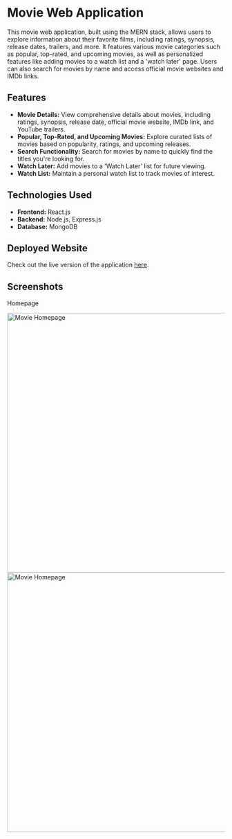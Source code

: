 <h1>Movie Web Application</h1>

<p>This movie web application, built using the MERN stack, allows users to explore information about their favorite films, including ratings, synopsis, release dates, trailers, and more. It features various movie categories such as popular, top-rated, and upcoming movies, as well as personalized features like adding movies to a watch list and a 'watch later' page. Users can also search for movies by name and access official movie websites and IMDb links.</p>

<h2>Features</h2>

<ul>
  <li><strong>Movie Details:</strong> View comprehensive details about movies, including ratings, synopsis, release date, official movie website, IMDb link, and YouTube trailers.</li>
  <li><strong>Popular, Top-Rated, and Upcoming Movies:</strong> Explore curated lists of movies based on popularity, ratings, and upcoming releases.</li>
  <li><strong>Search Functionality:</strong> Search for movies by name to quickly find the titles you're looking for.</li>
  <li><strong>Watch Later:</strong> Add movies to a 'Watch Later' list for future viewing.</li>
  <li><strong>Watch List:</strong> Maintain a personal watch list to track movies of interest.</li>
</ul>

<h2>Technologies Used</h2>

<ul>
  <li><strong>Frontend:</strong> React.js</li>
  <li><strong>Backend:</strong> Node.js, Express.js</li>
  <li><strong>Database:</strong> MongoDB</li>
</ul>

<h2>Deployed Website</h2>

<p>Check out the live version of the application <a href="https://shubham5433.github.io/movie_app/" target="_blank">here</a>.</p>

<h2>Screenshots</h2>
<p>Homepage</p>
<img src="https://github.com/user-attachments/assets/c2fe3077-5e6c-42ce-8054-a3a6b092cb71" alt="Movie Homepage" width="600">
<img src="https://github.com/user-attachments/assets/24b5889e-cf03-4489-9d30-5a47da5772ef" alt="Movie Homepage" width="600">




